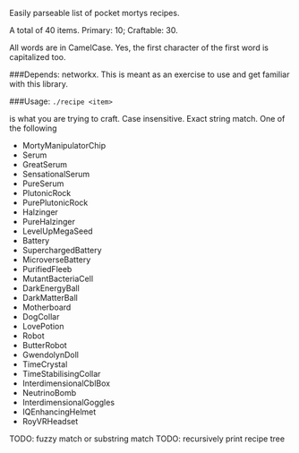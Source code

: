 Easily parseable list of pocket mortys recipes.

A total of 40 items. Primary: 10; Craftable: 30.

All words are in CamelCase. Yes, the first character of the first word is capitalized too. 

###Depends:
networkx. This is meant as an exercise to use and get familiar with this library.

###Usage:
`./recipe <item>`

<item> is what you are trying to craft. Case insensitive. Exact string match. One of the following

 - MortyManipulatorChip
 - Serum
 - GreatSerum
 - SensationalSerum
 - PureSerum
 - PlutonicRock
 - PurePlutonicRock
 - Halzinger
 - PureHalzinger
 - LevelUpMegaSeed
 - Battery
 - SuperchargedBattery
 - MicroverseBattery
 - PurifiedFleeb
 - MutantBacteriaCell
 - DarkEnergyBall
 - DarkMatterBall
 - Motherboard
 - DogCollar
 - LovePotion
 - Robot
 - ButterRobot
 - GwendolynDoll
 - TimeCrystal
 - TimeStabilisingCollar
 - InterdimensionalCblBox
 - NeutrinoBomb
 - InterdimensionalGoggles
 - IQEnhancingHelmet
 - RoyVRHeadset

TODO: fuzzy match or substring match
TODO: recursively print recipe tree
